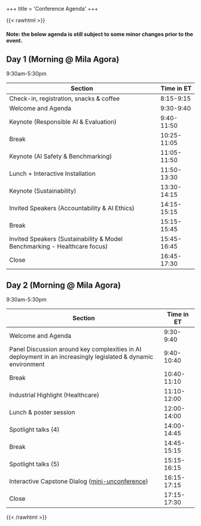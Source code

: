 +++
title = 'Conference Agenda'
+++

{{< rawhtml >}}
<h4>Note: the below agenda is still subject to some minor changes prior to the event.</h4>
<div class="flex flex-col gap-8">
  <!-- Day 1 -->
  <section>
    <h2 class="!m-0">Day 1 (Morning @ Mila Agora)</h2>
    <time class="!m-0">9:30am-5:30pm</time>
    <div class="border border-gray-200 rounded-lg overflow-hidden mt-4">
      <table class="w-full border-collapse bg-white !m-0">
        <thead>
          <tr class="bg-[#232f44]">
            <th class="px-6 py-4 text-left font-semibold text-white">Section</th>
            <th class="border-l border-gray-200 px-6 py-4 text-right font-semibold text-white">Time in ET</th>
          </tr>
        </thead>
        <tbody>
          <tr class="hover:bg-gray-50">
            <td class="px-6 py-4 w-4/5">Check-in, registration, snacks & coffee</td>
            <td class="border-l border-gray-200 px-6 py-4 text-right font-medium text-gray-700 font-mono text-sm w-1/5"><time>8:15-9:15</time></td>
          </tr>
          <tr class="hover:bg-gray-50">
            <td class="px-6 py-4 w-4/5">Welcome and Agenda</td>
            <td class="border-l border-gray-200 px-6 py-4 text-right font-medium text-gray-700 font-mono text-sm w-1/5"><time>9:30-9:40</time></td>
          </tr>
          <tr class="hover:bg-gray-50">
            <td class="px-6 py-4 w-4/5">Keynote (Responsible AI & Evaluation)</td>
            <td class="border-l border-gray-200 px-6 py-4 text-right font-medium text-gray-700 font-mono text-sm w-1/5"><time>9:40-11:50</time></td>
          </tr>
          <tr class="hover:bg-gray-50">
            <td class="px-6 py-4 w-4/5">Break</td>
            <td class="border-l border-gray-200 px-6 py-4 text-right font-medium text-gray-700 font-mono text-sm w-1/5"><time>10:25-11:05</time></td>
          </tr>
          <tr class="hover:bg-gray-50">
            <td class="px-6 py-4 w-4/5">Keynote (AI Safety & Benchmarking)</td>
            <td class="border-l border-gray-200 px-6 py-4 text-right font-medium text-gray-700 font-mono text-sm w-1/5"><time>11:05-11:50</time></td>
          </tr>
          <tr class="hover:bg-gray-50">
            <td class="px-6 py-4 w-4/5">Lunch + Interactive Installation</td>
            <td class="border-l border-gray-200 px-6 py-4 text-right font-medium text-gray-700 font-mono text-sm w-1/5"><time>11:50-13:30</time></td>
          </tr>
          <tr class="hover:bg-gray-50">
            <td class="px-6 py-4 w-4/5">Keynote (Sustainability)</td>
            <td class="border-l border-gray-200 px-6 py-4 text-right font-medium text-gray-700 font-mono text-sm w-1/5"><time>13:30-14:15</time></td>
          </tr>
          <tr class="hover:bg-gray-50">
            <td class="px-6 py-4 w-4/5">Invited Speakers (Accountability & AI Ethics)</td>
            <td class="border-l border-gray-200 px-6 py-4 text-right font-medium text-gray-700 font-mono text-sm w-1/5"><time>14:15-15:15</time></td>
          </tr>
          <tr class="hover:bg-gray-50">
            <td class="px-6 py-4 w-4/5">Break</td>
            <td class="border-l border-gray-200 px-6 py-4 text-right font-medium text-gray-700 font-mono text-sm w-1/5"><time>15:15-15:45</time></td>
          </tr>
          <tr class="hover:bg-gray-50">
            <td class="px-6 py-4 w-4/5">Invited Speakers (Sustainability & Model Benchmarking - Healthcare focus)</td>
            <td class="border-l border-gray-200 px-6 py-4 text-right font-medium text-gray-700 font-mono text-sm w-1/5"><time>15:45-16:45</time></td>
          </tr>
          <tr class="hover:bg-gray-50">
            <td class="px-6 py-4 w-4/5">Close</td>
            <td class="border-l border-gray-200 px-6 py-4 text-right font-medium text-gray-700 font-mono text-sm w-1/5"><time>16:45-17:30</time></td>
          </tr>
        </tbody>
      </table>
    </div>
  </section>

  <!-- Day 2 -->
  <section>
    <h2 class="!m-0">Day 2 (Morning @ Mila Agora)</h2>
    <time class="!m-0">9:30am-5:30pm</time>
    <div class="border border-gray-200 rounded-lg overflow-hidden mt-4">
      <table class="w-full border-collapse bg-white !m-0">
        <thead>
          <tr class="bg-[#232f44]">
            <th class="px-6 py-4 text-left font-semibold text-white">Section</th>
            <th class="border-l border-gray-200 px-6 py-4 text-right font-semibold text-white">Time in ET</th>
          </tr>
        </thead>
        <tbody>
          <tr class="hover:bg-gray-50">
            <td class="px-6 py-4 w-4/5">Welcome and Agenda</td>
            <td class="border-l border-gray-200 px-6 py-4 text-right font-medium text-gray-700 font-mono text-sm w-1/5"><time>9:30-9:40</time></td>
          </tr>
          <tr class="hover:bg-gray-50">
            <td class="px-6 py-4 w-4/5">Panel Discussion around key complexities in AI deployment in an increasingly legislated & dynamic environment</td>
            <td class="border-l border-gray-200 px-6 py-4 text-right font-medium text-gray-700 font-mono text-sm w-1/5"><time>9:40-10:40</time></td>
          </tr>
          <tr class="hover:bg-gray-50">
            <td class="px-6 py-4 w-4/5">Break</td>
            <td class="border-l border-gray-200 px-6 py-4 text-right font-medium text-gray-700 font-mono text-sm w-1/5"><time>10:40-11:10</time></td>
          </tr>
          <tr class="hover:bg-gray-50">
            <td class="px-6 py-4 w-4/5">Industrial Highlight (Healthcare)</td>
            <td class="border-l border-gray-200 px-6 py-4 text-right font-medium text-gray-700 font-mono text-sm w-1/5"><time>11:10-12:00</time></td>
          </tr>
          <tr class="hover:bg-gray-50">
            <td class="px-6 py-4 w-4/5">Lunch & poster session</td>
            <td class="border-l border-gray-200 px-6 py-4 text-right font-medium text-gray-700 font-mono text-sm w-1/5"><time>12:00-14:00</time></td>
          </tr>
          <tr class="hover:bg-gray-50">
            <td class="px-6 py-4 w-4/5">Spotlight talks (4)</td>
            <td class="border-l border-gray-200 px-6 py-4 text-right font-medium text-gray-700 font-mono text-sm w-1/5"><time>14:00-14:45</time></td>
          </tr>
          <tr class="hover:bg-gray-50">
            <td class="px-6 py-4 w-4/5">Break</td>
            <td class="border-l border-gray-200 px-6 py-4 text-right font-medium text-gray-700 font-mono text-sm w-1/5"><time>14:45-15:15</time></td>
          </tr>
          <tr class="hover:bg-gray-50">
            <td class="px-6 py-4 w-4/5">Spotlight talks (5)</td>
            <td class="border-l border-gray-200 px-6 py-4 text-right font-medium text-gray-700 font-mono text-sm w-1/5"><time>15:15-16:15</time></td>
          </tr>
          <tr class="hover:bg-gray-50">
            <td class="px-6 py-4 w-4/5">Interactive Capstone Dialog (<a href="https://en.wikipedia.org/wiki/Unconference" class="text-blue-600 font-normal">mini-unconference</a>)</td>
            <td class="border-l border-gray-200 px-6 py-4 text-right font-medium text-gray-700 font-mono text-sm w-1/5"><time>16:15-17:15</time></td>
          </tr>
          <tr class="hover:bg-gray-50">
            <td class="px-6 py-4 w-4/5">Close</td>
            <td class="border-l border-gray-200 px-6 py-4 text-right font-medium text-gray-700 font-mono text-sm w-1/5"><time>17:15-17:30</time></td>
          </tr>
        </tbody>
      </table>
    </div>
  </section>
</div>
{{< /rawhtml >}}
